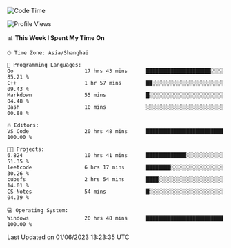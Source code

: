 <!--START_SECTION:waka-->
![Code Time](http://img.shields.io/badge/Code%20Time-962%20hrs%201%20min-blue)

![Profile Views](http://img.shields.io/badge/Profile%20Views-0-blue)

📊 **This Week I Spent My Time On** 

```text
🕑︎ Time Zone: Asia/Shanghai

💬 Programming Languages: 
Go                       17 hrs 43 mins      █████████████████████░░░░   85.21 % 
C++                      1 hr 57 mins        ██░░░░░░░░░░░░░░░░░░░░░░░   09.43 % 
Markdown                 55 mins             █░░░░░░░░░░░░░░░░░░░░░░░░   04.48 % 
Bash                     10 mins             ░░░░░░░░░░░░░░░░░░░░░░░░░   00.88 % 

🔥 Editors: 
VS Code                  20 hrs 48 mins      █████████████████████████   100.00 % 

🐱‍💻 Projects: 
6.824                    10 hrs 41 mins      █████████████░░░░░░░░░░░░   51.35 % 
leetcode                 6 hrs 17 mins       ████████░░░░░░░░░░░░░░░░░   30.26 % 
cubefs                   2 hrs 54 mins       ████░░░░░░░░░░░░░░░░░░░░░   14.01 % 
CS-Notes                 54 mins             █░░░░░░░░░░░░░░░░░░░░░░░░   04.39 % 

💻 Operating System: 
Windows                  20 hrs 48 mins      █████████████████████████   100.00 % 
```


 Last Updated on 01/06/2023 13:23:35 UTC
<!--END_SECTION:waka-->